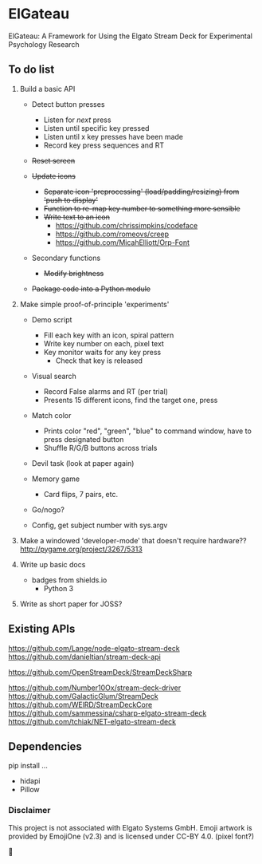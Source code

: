 # ElGateau
ElGateau: A Framework for Using the Elgato Stream Deck for Experimental Psychology Research

## To do list

1. Build a basic API
	- Detect button presses
		+ Listen for *next* press
		+ Listen until specific key pressed
		+ Listen until x key presses have been made
		+ Record key press sequences and RT

	- ~~Reset screen~~
	- ~~Update icons~~
		+ ~~Separate icon 'preprocessing' (load/padding/resizing) from 'push to display'~~
		+ ~~Function to re-map key number to something more sensible~~
		+ ~~Write text to an icon~~
			- https://github.com/chrissimpkins/codeface
			- https://github.com/romeovs/creep
			- https://github.com/MicahElliott/Orp-Font
	- Secondary functions
		+ ~~Modify brightness~~
	- ~~Package code into a Python module~~

1. Make simple proof-of-principle 'experiments'

	- Demo script
		+ Fill each key with an icon, spiral pattern
		+ Write key number on each, pixel text
		+ Key monitor waits for any key press
			* Check that key is released

	- Visual search
		+ Record False alarms and RT (per trial)
		+ Presents 15 different icons, find the target one, press

	- Match color
		+ Prints color "red", "green", "blue" to command window, have to press designated button
		+ Shuffle R/G/B buttons across trials

	- Devil task (look at paper again)

	- Memory game
		+ Card flips, 7 pairs, etc.

	- Go/nogo?

	- Config, get subject number with sys.argv

1. Make a windowed 'developer-mode' that doesn't require hardware??
http://pygame.org/project/3267/5313

1. Write up basic docs
	- badges from shields.io
		+ Python 3

1. Write as short paper for JOSS?

## Existing APIs
https://github.com/Lange/node-elgato-stream-deck
https://github.com/danieltian/stream-deck-api

https://github.com/OpenStreamDeck/StreamDeckSharp

https://github.com/Number10Ox/stream-deck-driver
https://github.com/GalacticGlum/StreamDeck
https://github.com/WElRD/StreamDeckCore
https://github.com/sammessina/csharp-elgato-stream-deck
https://github.com/tchiak/NET-elgato-stream-deck

## Dependencies
pip install ...
- hidapi
- Pillow

### Disclaimer

This project is not associated with Elgato Systems GmbH. 
Emoji artwork is provided by EmojiOne (v2.3) and is licensed under CC-BY 4.0.
(pixel font?)

:cake: